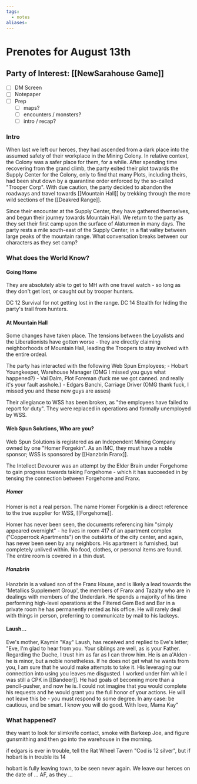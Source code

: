 ```yaml
---
tags:
  - notes
aliases:
---
```


# Prenotes for August 13th
## Party of Interest: [[NewSarahouse Game]]
- [ ] DM Screen
- [ ] Notepaper
- [ ] Prep
	- [ ] maps?
	- [ ] encounters / monsters?
	- [ ] intro / recap?

### Intro

When last we left our heroes, they had ascended from a dark place into the assumed safety of their workplace in the Mining Colony. In relative context, the Colony was a safer place for them, for a while. After spending time recovering from the grand climb, the party exited their plot towards the Supply Center for the Colony, only to find that many Plots, including theirs, had been shut down by a quarantine order enforced by the so-called "Trooper Corp". With due caution, the party decided to abandon the roadways and travel towards [[Mountain Hall]] by trekking through the more wild sections of the [[Deakred Range]].

Since their encounter at the Supply Center, they have gathered themselves, and begun their journey towards Mountain Hall. We return to the party as they set their first camp upon the surface of Alaturmen in many days. The party rests a mile south-east of the Supply Center, in a flat valley between large peaks of the mountain range. What conversation breaks between our characters as they set camp?

### What does the World Know?
#### Going Home
They are absolutely able to get to MH with one travel watch - so long as they don't get lost, or caught out by trooper hunters.

DC 12 Survival for not getting lost in the range.
DC 14 Stealth for hiding the party's trail from hunters.

#### At Mountain Hall
Some changes have taken place. The tensions between the Loyalists and the Liberationists have gotten worse - they are directly claiming neighborhoods of Mountain Hall, leading the Troopers to stay involved with the entire ordeal.

The party has interacted with the following Web Spun Employees;
	- Hobart Youngkeeper, Warehouse Manager (OMG I missed you guys what happened?)
	- Val Dalm, Plot Foreman (fuck me we got canned. and really it's your fault asshole.)
	- Edgars Banchi, Carriage Driver (OMG thank fuck, I missed you and these new guys are asses)

Their allegiance to WSS has been broken, as "the employees have failed to report for duty". They were replaced in operations and formally unemployed by WSS.

#### Web Spun Solutions, Who are you?
Web Spun Solutions is registered as an Independent Mining Company owned by one "Homer Forgekin". As an IMC, they must have a noble sponsor; WSS is sponsored by [[Hanzbrin Franx]].

The Intellect Devourer was an attempt by the Elder Brain under Forgehome to gain progress towards taking Forgehome - which it has succeeded in by tensing the connection between Forgehome and Franx.

##### Homer
Homer is not a real person. The name Homer Forgekin is a direct reference to the true supplier for WSS, [[Forgehome]].

Homer has never been seen, the documents referencing him "simply appeared overnight" - he lives in room 417 of an apartment complex ("Copperrock Apartments") on the outskirts of the city center, and again, has never been seen by any neighbors. His apartment is furnished, but completely unlived within. No food, clothes, or personal items are found. The entire room is covered in a thin dust.

##### Hanzbrin
Hanzbrin is a valued son of the Franx House, and is likely a lead towards the 'Metallics Supplement Group', the members of Franx and Tazalty who are in dealings with members of the Underdark. He spends a majority of his time performing high-level operations at the Filtered Gem Bed and Bar in a private room he has permanently rented as his office. He will rarely deal with things in person, preferring to communicate by mail to his lackeys. 

#### Laush...
Eve's mother, Kaymin "Kay" Laush, has received and replied to Eve's letter;
	"Eve,
	I'm glad to hear from you. Your siblings are well, as is your Father.
	Regarding the Duche, I trust him as far as I can throw him. He is an a'Alden - he is minor, but a noble nonetheless. If he does not get what he wants from you, I am sure that he would make attempts to take it. His leveraging our connection into using you leaves me disgusted. 
	I worked under him while I was still a CPK in [[Bandeer]]. He had goals of becoming more than a pencil-pusher, and now he is. I could not imagine that you would complete his requests and he would grant you the full honor of your actions. He will not leave this be - you must respond to some degree. In any case: be cautious, and be smart. I know you will do good.
	With love,
	Mama Kay"

### What happened?

they want to look for slimknife contact, smoke with Barkeep Joe, and figure gunsmithing and then go into the warehouse in the morning.

if edgars is ever in trouble, tell the Rat Wheel Tavern "Cod is 12 silver", but if hobart is in trouble its 14

hobart is fully leaving town, to be seen never again.
We leave our heroes on the date of ... AF, as they ...